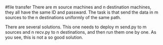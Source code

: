 #file transfer
There are m source machines and n destination machines, they all have the same ID and passward. The task is that send the data in m sources to the n destinations uniformly of the same path.

There are several solutions. This one needs to deploy m send.py to m sources and n recv.py to n destinations, and then run them one by one. As you see, this is not a so good solution.
